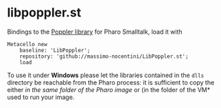 # libpoppler.st

Bindings to the [Poppler library](https://poppler.freedesktop.org/) for Pharo Smalltalk, load it with

```smalltalk
Metacello new
    baseline: 'LibPoppler';
    repository: 'github://massimo-nocentini/LibPoppler.st';
    load
```

To use it under **Windows** please let the libraries contained in the `dlls` directory be reachable from the Pharo process: it is sufficient to copy the either *in the same folder of the Pharo image* or (in the folder of the VM* used to run your image.
